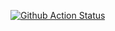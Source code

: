 [![Github Action Status](https://github.com/MichaelFed68/project/actions/workflows/pyci.yml/badge.svg?branch=main)](https://github.com/MichaelFed68/project/actions/workflows/pyci.yml)